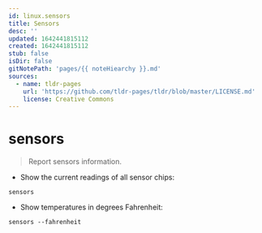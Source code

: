```yaml
---
id: linux.sensors
title: Sensors
desc: ''
updated: 1642441815112
created: 1642441815112
stub: false
isDir: false
gitNotePath: 'pages/{{ noteHiearchy }}.md'
sources:
  - name: tldr-pages
    url: 'https://github.com/tldr-pages/tldr/blob/master/LICENSE.md'
    license: Creative Commons
---
```

# sensors

> Report sensors information.

- Show the current readings of all sensor chips:

`sensors`

- Show temperatures in degrees Fahrenheit:

`sensors --fahrenheit`

